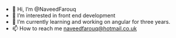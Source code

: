 - 👋 Hi, I’m @NaveedFarouq
- 👀 I’m interested in front end development
- 🌱 I’m currently learning and working on angular for three years.
- 📫 How to reach me naveedfarouq@hotmail.co.uk

<!---
NaveedFarouq/NaveedFarouq is a ✨ special ✨ repository because its `README.md` (this file) appears on your GitHub profile.
You can click the Preview link to take a look at your changes.
--->
